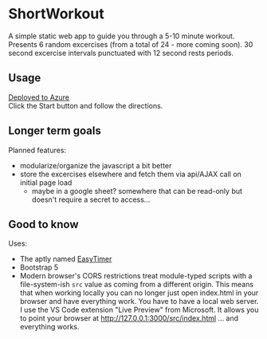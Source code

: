 # ShortWorkout
A simple static web app to guide you through a 5-10 minute workout.  
Presents 6 random excercises (from a total of 24 - more coming soon). 30 second excercise intervals punctuated with 12 second rests periods.

## Usage
[Deployed to Azure](https://salmon-plant-0a0ed6d0f.3.azurestaticapps.net)  
Click the Start button and follow the directions.

## Longer term goals
Planned features:  
- modularize/organize the javascript a bit better
- store the excercises elsewhere and fetch them via api/AJAX call on initial page load
  - maybe in a google sheet? somewhere that can be read-only but doesn't require a secret to access...
 
## Good to know
Uses:  
- The aptly named [EasyTimer](http://albert-gonzalez.github.io/easytimer.js/)
- Bootstrap 5
- Modern browser's CORS restrictions treat module-typed scripts with a file-system-ish `src` value as coming from a different origin. This means that when working locally you can no longer just open index.html in your browser and have everything work. You have to have a local web server. I use the VS Code extension "Live Preview" from Microsoft.  It allows you to point your browser at http://127.0.0.1:3000/src/index.html ... and everything works.